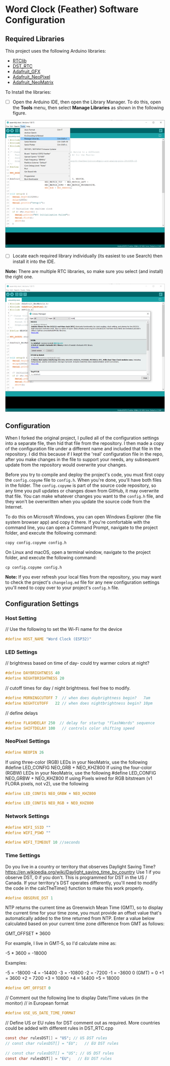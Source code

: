 # Word Clock (Feather) Software Configuration

## Required Libraries

This project uses the following Arduino libraries:

- [RTClib](https://github.com/adafruit/RTClib)
- [DST_RTC](https://github.com/andydoro/DST_RTC)
- [Adafruit_GFX](https://github.com/adafruit/Adafruit-GFX-Library)
- [Adafruit_NeoPixel](https://github.com/adafruit/Adafruit_NeoPixel)
- [Adafruit_NeoMatrix](https://github.com/adafruit/Adafruit_NeoMatrix)

To Install the libraries:

- [ ] Open the Arduino IDE, then open the Library Manager. To do this, open the **Tools** menu, then select **Manage Libraries** as shown in the following figure.

![Arduino IDE Tools Menu](images/arduino-ide-01.png)

- [ ] Locate each required library individually (its easiest to use Search) then install it into the IDE. 

**Note:** There are multiple RTC libraries, so make sure you select (and install) the right one.

![Arduino IDE Library Manager](images/arduino-ide-02.png)

## Configuration

When I forked the original project, I pulled all of the configuration settings into a separate file, then hid that file from the repository. I then made a copy of the configuration file under a different name and included that file in the repository. I did this because if I kept the 'real' configuration file in the repo, after you make changes in the file to support your needs, any subsequent update from the repository would overwrite your changes. 

Before you try to compile and deploy the project's code, you must first copy the `config.copyme` file to `config.h`. When you're done, you'll have both files in the folder. The `config.copyme` is part of the source code repository, so any time you pull updates or changes down from GitHub, it may overwrite that file. You can make whatever changes you want to the `config.h` file, and they won't be overwritten when you update the source code from the Internet.

To do this on Microsoft Windows, you can open Windows Explorer (the file system browser app) and copy it there.  If you're comfortable with the command line, you can open a Command Prompt, navigate to the project folder, and execute the following command:

```shell
copy config.copyme config.h
```

On Linux and macOS, open a terminal window, navigate to the project folder, and execute the following command:

```shell
cp config.copyme config.h
```

**Note:** If you ever refresh your local files from the repository, you may want to check the project's `changelog.md` file for any new configuration settings you'll need to copy over to your project's `config.h` file.

## Configuration Settings


### Host Setting


// Use the following to set the Wi-Fi name for the device
```c
#define HOST_NAME "Word Clock (ESP32)"
```


### LED Settings

// brightness based on time of day- could try warmer colors at night?
```c
#define DAYBRIGHTNESS 40
#define NIGHTBRIGHTNESS 20
```


// cutoff times for day / night brightness. feel free to modify.
```c
#define MORNINGCUTOFF 7  // when does daybrightness begin?   7am
#define NIGHTCUTOFF   22 // when does nightbrightness begin? 10pm
```


// define delays
```c
#define FLASHDELAY 250  // delay for startup "flashWords" sequence
#define SHIFTDELAY 100   // controls color shifting speed
```




### NeoPixel Settings


```c
#define NEOPIN 26  
```


If using three-color (RGB) LEDs in your NeoMatrix, use the following
#define LED_CONFIG NEO_GRB + NEO_KHZ800
If using the four-color (RGBW) LEDs in your NeoMatrix, use the following
#define LED_CONFIG NEO_GRBW + NEO_KHZ800
If using Pixels wired for RGB bitstream (v1 FLORA pixels, not v2), use the following

```c
#define LED_CONFIG NEO_GRBW + NEO_KHZ800
```

```c
#define LED_CONFIG NEO_RGB + NEO_KHZ800
```

### Network Settings


```c
#define WIFI_SSID ""
#define WIFI_PSWD ""
```


```c
#define WIFI_TIMEOUT 10 //seconds
```


### Time Settings

Do you live in a country or territory that observes Daylight Saving Time?
https://en.wikipedia.org/wiki/Daylight_saving_time_by_country
Use 1 if you observe DST, 0 if you don't. This is programmed for DST in the US / Canada. If your territory's DST operates differently,
you'll need to modify the code in the calcTheTime() function to make this work properly.

```c
#define OBSERVE_DST 1
```

NTP returns the current time as Greenwich Mean Time (GMT), so to
display the current time for your time zone, you must provide an
offset value that's automatically added to the time returned from
NTP. Enter a value below calculated based on your current time
zone difference from GMT as follows:

GMT_OFFSET * 3600

For example, I live in GMT-5, so I'd calculate mine as:

   -5 * 3600 = -18000

Examples:

-5 = -18000
-4 = -14400
-3 = -10800
-2 = -7200
-1 = -3600
0 (GMT) = 0
+1 = 3600
+2 = 7200
+3 = 10800
+4 = 14400
+5 = 18000

```c
#define GMT_OFFSET 0  
```

// Comment out the following line to display Date/Time values (in the monitor)
// in European format
```c
#define USE_US_DATE_TIME_FORMAT
```


// Define US or EU rules for DST comment out as required. More countries could be added with different rules in DST_RTC.cpp
```c
const char rulesDST[] = "US"; // US DST rules
// const char rulesDST[] = "EU";   // EU DST rules
```

```c
// const char rulesDST[] = "US"; // US DST rules
const char rulesDST[] = "EU";   // EU DST rules
```


